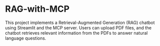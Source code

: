 # RAG-with-MCP
This project implements a Retrieval-Augmented Generation (RAG) chatbot using Streamlit and the MCP server. Users can upload PDF files, and the chatbot retrieves relevant information from the PDFs to answer natural language questions.

